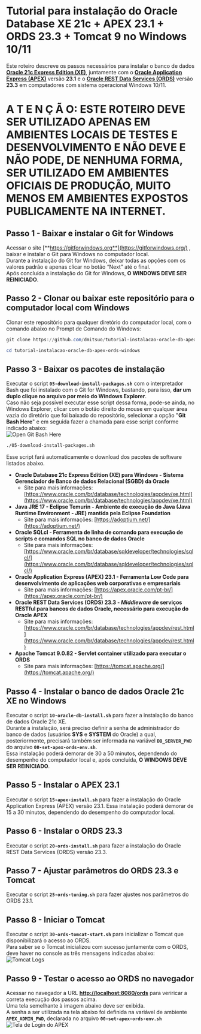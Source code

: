 # Tutorial para instalação do Oracle Database XE 21c + APEX 23.1 + ORDS 23.3 + Tomcat 9 no Windows 10/11
Este roteiro descreve os passos necessários para instalar o banco de dados [**Oracle 21c Express Edition (XE)**](https://www.oracle.com/br/database/technologies/appdev/xe.html), juntamente com o [**Oracle Application Express (APEX)**](https://apex.oracle.com/pt-br/) versão **23.1** e o [**Oracle REST Data Services (ORDS)**](https://www.oracle.com/br/database/technologies/appdev/rest.html) versão **23.3** em computadores com sistema operacional Windows 10/11.

# A T E N Ç Ã O: ESTE ROTEIRO DEVE SER UTILIZADO APENAS EM AMBIENTES LOCAIS DE TESTES E DESENVOLVIMENTO E NÃO DEVE E NÃO PODE, DE NENHUMA FORMA, SER UTILIZADO EM AMBIENTES OFICIAIS DE PRODUÇÃO, MUITO MENOS EM AMBIENTES EXPOSTOS PUBLICAMENTE NA INTERNET.

## Passo 1 - Baixar e instalar o Git for Windows

Acessar o site [**https://gitforwindows.org**](https://gitforwindows.org/) , baixar e instalar o Git para Windows no computador local.<br/>
Durante a instalação do Git for Windows, deixar todas as opções com os valores padrão e apenas clicar no botão “Next” até o final.<br/>
Após concluída a instalação do Git for Windows, **O WINDOWS DEVE SER REINICIADO**.

## Passo 2 - Clonar ou baixar este repositório para o computador local com Windows

Clonar este repositório para qualquer diretório do computador local, com o comando abaixo no Prompt de Comando do Windows:
```powershell
git clone https://github.com/dmitsuo/tutorial-instalacao-oracle-db-apex-ords-windows.git

cd tutorial-instalacao-oracle-db-apex-ords-windows
```
## **Passo 3 - Baixar os pacotes de instalação**
Executar o script **`05-download-install-packages.sh`** com o interpretador Bash que foi instalado com o Git for Windows, bastando, para isso, **dar um duplo clique no arquivo por meio do Windows Explorer**.<br/>
Caso não seja possível executar esse script dessa forma, pode-se ainda, no Windows Explorer, clicar com o botão direito do mouse em qualquer área vazia do diretório que foi baixado do repositório, selecionar a opção "**Git Bash Here**" e em seguida fazer a chamada para esse script conforme indicado abaixo:<br/>
![Open Git Bash Here](img/open-git-bash-here.png)
```bash
./05-download-install-packages.sh
```
Esse script fará automaticamente o download dos pacotes de software listados abaixo.<br/>
- **Oracle Database 21c Express Edition (XE) para Windows - Sistema Gerenciador de Banco de dados Relacional (SGBD) da Oracle**
    - Site para mais informações: [https://www.oracle.com/br/database/technologies/appdev/xe.html](https://www.oracle.com/br/database/technologies/appdev/xe.html)
- **Java JRE 17 - Eclipse Temurin - Ambiente de execução do Java (Java Runtime Environment - JRE) mantida pela Eclipse Foundation**
    - Site para mais informações: [https://adoptium.net/](https://adoptium.net/)
- **Oracle SQLcl - Ferramenta de linha de comando para execução de scripts e comandos SQL no banco de dados Oracle**
    - Site para mais informações: [https://www.oracle.com/br/database/sqldeveloper/technologies/sqlcl/](https://www.oracle.com/br/database/sqldeveloper/technologies/sqlcl/)
- **Oracle Application Express (APEX) 23.1 - Ferramenta Low Code para desenvolvimento de aplicações web corporativas e empresariais**
    - Site para mais informações: [https://apex.oracle.com/pt-br/](https://apex.oracle.com/pt-br/)
- **Oracle REST Data Services (ORDS) 23.3 - *Middleware* de serviços RESTful para bancos de dados Oracle, necessário para execução do Oracle APEX**
    - Site para mais informações: [https://www.oracle.com/br/database/technologies/appdev/rest.html](https://www.oracle.com/br/database/technologies/appdev/rest.html)
- **Apache Tomcat 9.0.82 - Servlet container utilizado para executar o ORDS**
    - Site para mais informações: [https://tomcat.apache.org/](https://tomcat.apache.org/)
## Passo 4 - Instalar o banco de dados Oracle 21c XE no Windows
Executar o script **`10-oracle-db-install.sh`** para fazer a instalação do banco de dados Oracle 21c XE.<br/>
Durante a instalação, será preciso definir a senha de administrador do banco de dados (usuários **SYS** e **SYSTEM** do Oracle) a qual, posteriormente, precisará também ser informada na variável **`DB_SERVER_PWD`** do arquivo **`00-set-apex-ords-env.sh`**.<br/>
Essa instalação poderá demorar de 30 a 50 minutos, dependendo do desempenho do computador local e, após concluída, **O WINDOWS DEVE SER REINICIADO**.
## Passo 5 - Instalar o APEX 23.1
Executar o script **`15-apex-install.sh`** para fazer a instalação do Oracle Application Express (APEX) versão 23.1.
Essa instalação poderá demorar de 15 a 30 minutos, dependendo do desempenho do computador local.
## Passo 6 - Instalar o ORDS 23.3
Executar o script **`20-ords-install.sh`** para fazer a instalação do Oracle REST Data Services (ORDS) versão 23.3.
## Passo 7 - Ajustar parâmetros do ORDS 23.3 e Tomcat
Executar o script **`25-ords-tuning.sh`** para fazer ajustes nos parâmetros do ORDS 23.1.
## Passo 8 - Iniciar o Tomcat
Executar o script **`30-ords-tomcat-start.sh`** para inicializar o Tomcat que disponibilizará o acesso ao ORDS.<br/>
Para saber se o Tomcat inicializou com sucesso juntamente com o ORDS, deve haver no console as três mensagens indicadas abaixo:<br/>
![Tomcat Logs](img/tomcat-logs.png)
## Passo 9 - Testar o acesso ao ORDS no navegador
Acessar no navegador a URL [**http://localhost:8080/ords**](http://localhost:8080/ords) para veriricar a correta execução dos passos acima.<br/>
Uma tela semelhante à imagem abaixo deve ser exibida.<br/>
A senha a ser utilizada na tela abaixo foi definida na variável de ambiente **`APEX_ADMIN_PWD`**, declarada no arquivo **`00-set-apex-ords-env.sh`**<br/>
![Tela de Login do APEX](img/tela-login-apex.png)
